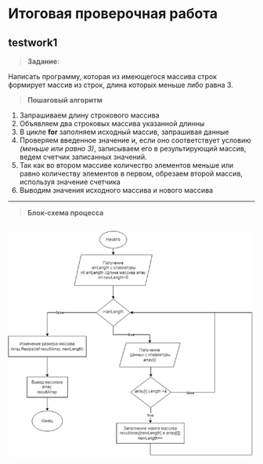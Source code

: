 # Итоговая проверочная работа 
##  testwork1

> **Задание**: 

Написать программу, которая из имеющегося массива строк формирует массив из строк, длина которых меньше либо равна 3.

> **Пошаговый алгоритм**  
1. Запрашиваем длину строкового массива 
2. Объявляем два строковых массива указанной длинны
3. В цикле **for** заполняем исходный массив, запрашивая данные
4. Проверяем введенное значение и, если оно соответствует условию _(меньше или равно 3)_, записываем его в результирующий массив, ведем счетчик записанных значений.
5. Так как во втором массиве количество элементов меньше или равно количеству элементов в первом, обрезаем второй массив, используя значение счетчика
6. Выводим значения исходного массива и нового массива 

----

> **Блок-схема процесса**  

 ![Diagram](diagram.png)
---

